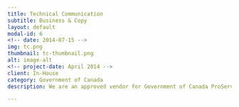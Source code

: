 ```yaml
---
title: Technical Communication 
subtitle: Business & Copy 
layout: default
modal-id: 6
<!-- date: 2014-07-15 -->
img: tc.png
thumbnail: tc-thumbnail.png
alt: image-alt
<!-- project-date: April 2014 -->
client: In-House
category: Government of Canada 
description: We are an approved vendor for Government of Canada ProServices Business Services Technical Writing.  

---
```

